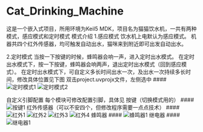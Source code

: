 # Cat_Drinking_Machine
这是一个嵌入式项目，所用环境为Keil5 MDK，项目名为猫猫饮水机，一共有两种模式，感应模式和定时模式
模式介绍
1.感应模式
    饮水机上电默认为感应模式。
    机器共四个红外传感器，均可触发自动出水，猫咪来到附近即可出发自动出水。

2.定时模式
    当按一下按键的时候，蜂鸣器会响一声，进入定时出水模式。
    在定时出水模式下，按一下按键，蜂鸣器会响两声，退出定时出水模式（回到感应模式）。
    在定时出水模式下，可自定义多长时间出水一次，及出水一次持续多长时间，修改具体位置见下图
    双击project.uvprojx文件，左侧选中
    ####
    ![定时模式1](https://github.com/qi-ling-er/Cat_Drinking_Machine/assets/124680954/66aed13e-7b0f-490e-8747-996a4791257d)
    ![定时模式2](https://github.com/qi-ling-er/Cat_Drinking_Machine/assets/124680954/b535a5ab-d3b0-4b8a-ad7c-99a7863bf7db)

自定义引脚配置
每个模块可修改配置引脚，具体见
    按键（切换模式用的）
    ####
    ![按键1](https://github.com/qi-ling-er/Cat_Drinking_Machine/assets/124680954/93412b81-b148-4465-923d-90a7a0d9f4d3)
    红外传感器（可以不安四个，但修改程序需要一点点技术）
    ####
    ![红外1](https://github.com/qi-ling-er/Cat_Drinking_Machine/assets/124680954/c7cc2190-7930-4dce-8952-8888f0d23b54)
    ![红外2](https://github.com/qi-ling-er/Cat_Drinking_Machine/assets/124680954/a6dc7d62-1aa0-44bf-b36a-f9d70966faef)
    ![红外3](https://github.com/qi-ling-er/Cat_Drinking_Machine/assets/124680954/ea018b49-7782-4a63-a662-977b50c8ad6d)
    ![红外4](https://github.com/qi-ling-er/Cat_Drinking_Machine/assets/124680954/5fee0c31-0909-4558-a255-5f10c3e851f4)
    蜂鸣器
    ####
    ![蜂鸣器1](https://github.com/qi-ling-er/Cat_Drinking_Machine/assets/124680954/25bc9534-761d-4424-8ce2-560d1d285f93)
    继电器
    ####
    ![继电器1](https://github.com/qi-ling-er/Cat_Drinking_Machine/assets/124680954/0ce057d6-b4e0-4d76-ba7d-0fa40f5bc35d)
